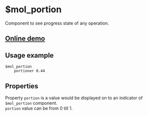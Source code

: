 # $mol_portion

Component to see progress state of any operation.

## [Online demo](http://eigenmethod.github.io/mol/#demo=mol_portion_demo)

## Usage example
```
$mol_portion
	portioner 0.44
```

## Properties

Property `portion` is a value would be displayed on to an indicator of `$mol_portion` component.   
`portion` value can be from 0 till 1.
